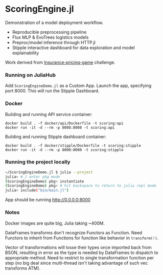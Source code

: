 # ScoringEngine.jl

Demonstration of a model deployment workflow.

- Reproducible preprocessing pipeline
- Flux MLP & EvoTrees logistics models
- Preproc/model inference through HTTP.jl
- Stipple interactive dashboard for data exploration and model explainability

Work derived from [Insurance-pricing-game](https://www.aicrowd.com/challenges/insurance-pricing-game) challenge.

### Running on JuliaHub

Add `ScoringEngineDemo.jl` as a Custom App. 
Launch the app, specifying port 8000. This will run the Stipple Dashboard.

### Docker

Building and running API service container:

```
docker build . -f docker/api/Dockerfile -t scoring:api
docker run -it -d --rm -p 8008:8008 -t scoring:api
```

Building and running Stipple dashboard container:

```
docker build . -f docker/stipple/Dockerfile -t scoring:stipple
docker run -it -d --rm -p 8000:8000 -t scoring:stipple
```

### Running the project locally

```bash
~/ScoringEngineDemo.jl $ julia --project
julia> # ] enter pkg mode
(ScoringEngineDemo) pkg> instantiate
(ScoringEngineDemo) pkg> # hit backspace to return to julia repl mode
julia> include("bin/main.jl")
```
App should be running http://0.0.0.0:8000 

### Notes

Docker images are quite big, Julia taking ~400M.

DataFrames transforms don't recognize Functors as Function. Need Functors to inherit from Functions for function like behavior in `transform(!)`. 

Vector of transformations will losse their types once imported back from BSON, resulting in error as the type is needed by DataFrames to dispatch to appropriate method. Need to restrict to single transformation function per step (no big deal since multi-thread isn't taking advantage of such vec transforms ATM). 
